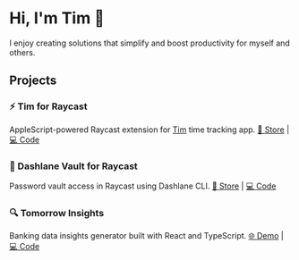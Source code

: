 # Hi, I'm Tim 👋

I enjoy creating solutions that simplify and boost productivity for myself and others.

## Projects

### ⚡ Tim for Raycast

AppleScript-powered Raycast extension for [Tim](https://tim.neat.software/) time tracking app.
[🔗 Store](https://www.raycast.com/tm.wrnr/tim) | [💻 Code](https://github.com/raycast/extensions/tree/main/extensions/tim)

### 🔐 Dashlane Vault for Raycast

Password vault access in Raycast using Dashlane CLI.
[🔗 Store](https://www.raycast.com/tm.wrnr/dashlane-vault) | [💻 Code](https://github.com/raycast/extensions/tree/main/extensions/dashlane-vault)

### 🔍 Tomorrow Insights

Banking data insights generator built with React and TypeScript.
[🌐 Demo](https://tomorrow-insights.vercel.app/) | [💻 Code](https://github.com/tmwrnr/tomorrow-insights)
